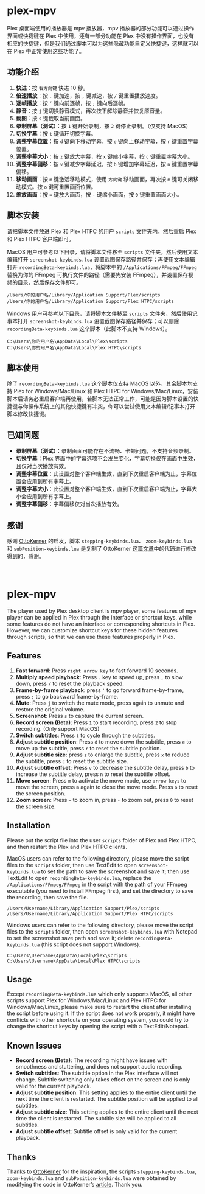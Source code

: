 # plex-mpv
Plex 桌面端使用的播放器是 mpv 播放器，mpv 播放器的部分功能可以通过操作界面或快捷键在 Plex 中使用，还有一部分功能在 Plex 中没有操作界面，也没有相应的快捷键，但是我们通过脚本可以为这些隐藏功能自定义快捷键，这样就可以在 Plex 中正常使用这些功能了。


## 功能介绍

01. **快进**：按 `右方向键` 快进 10 秒。
02. **倍速播放**：按 `.` 键加速，按 `,` 键减速，按 `/` 键重置播放速度。
03. **逐帧播放**：按 `’` 键向前逐帧，按 `;` 键向后逐帧。
04. **静音**：按 `j` 键切换静音模式，再次按下解除静音并恢复原音量。
05. **截图**：按 `s` 键截取当前画面。
06. **录制屏幕（测试）**：按 `1` 键开始录制，按 `2` 键停止录制。（仅支持 MacOS）
07. **切换字幕**：按 `t` 键循环切换字幕。
08. **调整字幕位置**：按 `d` 键向下移动字幕，按 `e` 键向上移动字幕，按 `r` 键重置字幕位置。
09. **调整字幕大小**：按 `z` 键放大字幕，按 `x` 键缩小字幕，按 `c` 键重置字幕大小。
10. **调整字幕偏移**：按 `v` 键减少字幕延迟，按 `b` 键增加字幕延迟，按 `n` 键重置字幕偏移。
11. **移动画面**：按 `m` 键激活移动模式，使用 `方向键` 移动画面，再次按 `m` 键可关闭移动模式。按 `o` 键可重置画面位置。
12. **缩放画面**：按 `=` 键放大画面，按 `-` 键缩小画面，按 `0` 键重置画面大小。


## 脚本安装

请把脚本文件放进 Plex 和 Plex HTPC 的用户 `scripts` 文件夹内，然后重启 Plex 和 Plex HTPC 客户端即可。

MacOS 用户可参考以下目录，请将脚本文件移至 `scripts` 文件夹，然后使用文本编辑打开 `screenshot-keybinds.lua` 设置截图保存路径并保存；再使用文本编辑打开 `recordingBeta-keybinds.lua`，将脚本中的 `/Applications/FFmpeg/FFmpeg` 替换为你的 FFmpeg 可执行文件的路径（需要先安装 FFmpeg），并设置保存视频的目录，然后保存文件即可。
```
/Users/你的用户名/Library/Application Support/Plex/scripts
/Users/你的用户名/Library/Application Support/Plex HTPC/scripts
```
Windows 用户可参考以下目录，请将脚本文件移至 `scripts` 文件夹，然后使用记事本打开 `screenshot-keybinds.lua` 设置截图保存路径并保存；可以删除 `recordingBeta-keybinds.lua` 这个脚本（此脚本不支持 Windows）。
```
C:\Users\你的用户名\AppData\Local\Plex\scripts
C:\Users\你的用户名\AppData\Local\Plex HTPC\scripts
```
## 脚本使用

除了 `recordingBeta-keybinds.lua` 这个脚本仅支持 MacOS 以外，其余脚本均支持 Plex for Windows/Mac/Linux 和 Plex HTPC for Windows/Mac/Linux，安装脚本后请务必重启客户端再使用，若脚本无法正常工作，可能是因为脚本设置的快捷键与你操作系统上的其他快捷键有冲突，你可以尝试使用文本编辑/记事本打开脚本修改快捷键。


## 已知问题

- **录制屏幕（测试）**：录制画面可能存在不流畅、卡顿问题，不支持音频录制。
- **切换字幕**：Plex 界面中的字幕选项不会发生变化，字幕切换仅在画面中生效，且仅对当次播放有效。
- **调整字幕位置**：此设置对整个客户端生效，直到下次重启客户端为止，字幕位置会应用到所有字幕上。
- **调整字幕大小**：此设置对整个客户端生效，直到下次重启客户端为止，字幕大小会应用到所有字幕上。
- **调整字幕偏移**：字幕偏移仅对当次播放有效。


## 感谢

感谢 [OttoKerner](https://forums.plex.tv/u/OttoKerner) 的启发，脚本 `stepping-keybinds.lua`、 `zoom-keybinds.lua` 和 `subPosition-keybinds.lua` 是复制了 OttoKerner [这篇文章](https://forums.plex.tv/t/use-mpv-features-which-are-not-exposed-in-plex-for-windows-mac-linux-and-plex-htpc/830025/1)中的代码进行修改得到的，感谢。

　

# plex-mpv
The player used by Plex desktop client is mpv player, some features of mpv player can be applied in Plex through the interface or shortcut keys, while some features do not have an interface or corresponding shortcuts in Plex. However, we can customize shortcut keys for these hidden features through scripts, so that we can use these features properly in Plex.


## Features

01. **Fast forward**: Press `right arrow key` to fast forward 10 seconds.
02. **Multiply speed playback**: Press `.` key to speed up, press `,` to slow down, press `/` to reset the playback speed.
03. **Frame-by-frame playback**: press `'` to go forward frame-by-frame, press `;` to go backward frame-by-frame.
04. **Mute**: Press `j` to switch the mute mode, press again to unmute and restore the original volume.
05. **Screenshot**: Press `s` to capture the current screen.
06. **Record screen (Beta)**: Press `1` to start recording, press `2` to stop recording. (Only support MacOS)
07. **Switch subtitles**: Press `t` to cycle through the subtitles.
08. **Adjust subtitle position**: Press `d` to move down the subtitle, press `e` to move up the subtitle, press `r` to reset the subtitle position.
09. **Adjust subtitle size**: press `z` to enlarge the subtitle, press `x` to reduce the subtitle, press `c` to reset the subtitle size.
10. **Adjust subtitle offset**: Press `v` to decrease the subtitle delay, press `b` to increase the subtitle delay, press `n` to reset the subtitle offset.
11. **Move screen**: Press `m` to activate the move mode, use `arrow keys` to move the screen, press `m` again to close the move mode. Press `o` to reset the screen position.
12. **Zoom screen**: Press `=` to zoom in, press `-` to zoom out, press `0` to reset the screen size.


## Installation

Please put the script file into the user `scripts` folder of Plex and Plex HTPC, and then restart the Plex and Plex HTPC clients.

MacOS users can refer to the following directory, please move the script files to the `scripts` folder, then use TextEdit to open `screenshot-keybinds.lua` to set the path to save the screenshot and save it; then use TextEdit to open `recordingBeta-keybinds.lua`, replace the `/Applications/FFmpeg/FFmpeg` in the script with the path of your FFmpeg executable (you need to install FFmpeg first), and set the directory to save the recording, then save the file.
```
/Users/Username/Library/Application Support/Plex/scripts
/Users/Username/Library/Application Support/Plex HTPC/scripts
```
Windows users can refer to the following directory, please move the script files to the `scripts` folder, then open `screenshot-keybinds.lua` with Notepad to set the screenshot save path and save it; delete `recordingBeta-keybinds.lua` (this script does not support Windows).
```
C:\Users\Username\AppData\Local\Plex\scripts
C:\Users\Username\AppData\Local\Plex HTPC\scripts
```
## Usage

Except `recordingBeta-keybinds.lua` which only supports MacOS, all other scripts support Plex for Windows/Mac/Linux and Plex HTPC for Windows/Mac/Linux, please make sure to restart the client after installing the script before using it. If the script does not work properly, it might have conflicts with other shortcuts on your operating system, you could try to change the shortcut keys by opening the script with a TextEdit/Notepad.


## Known Issues

- **Record screen (Beta)**: The recording might have issues with smoothness and stuttering, and does not support audio recording.
- **Switch subtitles**: The subtitle option in the Plex interface will not change. Subtitle switching only takes effect on the screen and is only valid for the current playback.
- **Adjust subtitle position**: This setting applies to the entire client until the next time the client is restarted. The subtitle position will be applied to all subtitles.
- **Adjust subtitle size**: This setting applies to the entire client until the next time the client is restarted. The subtitle size will be applied to all subtitles.
- **Adjust subtitle offset**: Subtitle offset is only valid for the current playback.


## Thanks

Thanks to [OttoKerner](https://forums.plex.tv/u/OttoKerner) for the inspiration, the scripts `stepping-keybinds.lua`, `zoom-keybinds.lua` and `subPosition-keybinds.lua` were obtained by modifying the code in OttoKerner’s [article](https://forums.plex.tv/t/use-mpv-features-which-are-not-exposed-in-plex-for-windows-mac-linux-and-plex-htpc/830025/1). Thank you.
